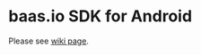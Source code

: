 # baas.io SDK for Android

Please see [wiki page](https://github.com/baasio/baas.io-sdk-android/wiki).